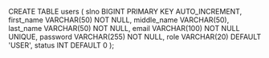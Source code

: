 CREATE TABLE users (
    slno BIGINT PRIMARY KEY AUTO_INCREMENT,
    first_name VARCHAR(50) NOT NULL,
    middle_name VARCHAR(50),
    last_name VARCHAR(50) NOT NULL,
    email VARCHAR(100) NOT NULL UNIQUE,
    password VARCHAR(255) NOT NULL,
    role VARCHAR(20) DEFAULT 'USER',
    status INT DEFAULT 0
);
